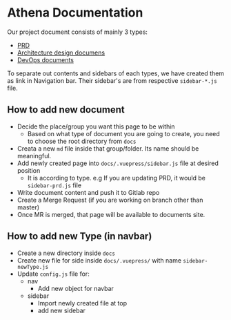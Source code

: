 # Athena Documentation

Our project document consists of mainly 3 types:

- [PRD](./prd/)
- [Architecture design documens](./architect/)
- [DevOps documents](./devops/)


To separate out contents and sidebars of each types, we have created them as link in Navigation bar.
Their sidebar's are from respective `sidebar-*.js` file.


## How to add new document
- Decide the place/group you want this page to be within
  - Based on what type of document you are going to create, you need to choose the root directory from `docs`
- Creata a new `md` file inside that group/folder. Its name should be meaningful.
- Add newly created page into `docs/.vuepress/sidebar.js` file at desired position
  - It is according to type. e.g If you are updating PRD, it would be `sidebar-prd.js` file
- Write document content and push it to Gitlab repo
- Create a Merge Request (if you are working on branch other than master)
- Once MR is merged, that page will be available to documents site.


## How to add new Type (in navbar)

- Create a new directory inside `docs`
- Create new file for side inside `docs/.vuepress/` with name `sidebar-newType.js`
- Update `config.js` file for:
    - nav
        - Add new object for navbar
    - sidebar
        - Import newly created file at top
        - add new sidebar

